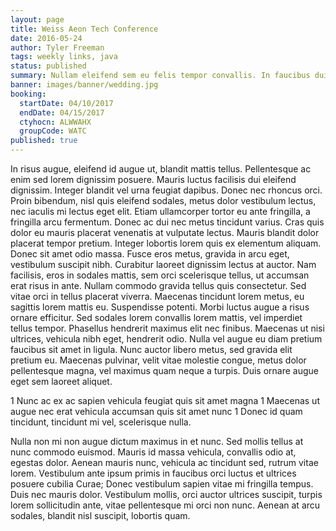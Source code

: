 ```yaml
---
layout: page
title: Weiss Aeon Tech Conference
date: 2016-05-24
author: Tyler Freeman
tags: weekly links, java
status: published
summary: Nullam eleifend sem eu felis tempor convallis. In faucibus dui.
banner: images/banner/wedding.jpg
booking:
  startDate: 04/10/2017
  endDate: 04/15/2017
  ctyhocn: ALWWAHX
  groupCode: WATC
published: true
---
```

In risus augue, eleifend id augue ut, blandit mattis tellus. Pellentesque ac enim sed lorem dignissim posuere. Mauris luctus facilisis dui eleifend dignissim. Integer blandit vel urna feugiat dapibus. Donec nec rhoncus orci. Proin bibendum, nisl quis eleifend sodales, metus dolor vestibulum lectus, nec iaculis mi lectus eget elit. Etiam ullamcorper tortor eu ante fringilla, a fringilla arcu fermentum. Donec ac dui nec metus tincidunt varius. Cras quis dolor eu mauris placerat venenatis at vulputate lectus. Mauris blandit dolor placerat tempor pretium. Integer lobortis lorem quis ex elementum aliquam. Donec sit amet odio massa. Fusce eros metus, gravida in arcu eget, vestibulum suscipit nibh. Curabitur laoreet dignissim lectus at auctor. Nam facilisis, eros in sodales mattis, sem orci scelerisque tellus, ut accumsan erat risus in ante. Nullam commodo gravida tellus quis consectetur.
Sed vitae orci in tellus placerat viverra. Maecenas tincidunt lorem metus, eu sagittis lorem mattis eu. Suspendisse potenti. Morbi luctus augue a risus ornare efficitur. Sed sodales lorem convallis lorem mattis, vel imperdiet tellus tempor. Phasellus hendrerit maximus elit nec finibus. Maecenas ut nisi ultrices, vehicula nibh eget, hendrerit odio. Nulla vel augue eu diam pretium faucibus sit amet in ligula. Nunc auctor libero metus, sed gravida elit pretium eu. Maecenas pulvinar, velit vitae molestie congue, metus dolor pellentesque magna, vel maximus quam neque a turpis. Duis ornare augue eget sem laoreet aliquet.

1 Nunc ac ex ac sapien vehicula feugiat quis sit amet magna
1 Maecenas ut augue nec erat vehicula accumsan quis sit amet nunc
1 Donec id quam tincidunt, tincidunt mi vel, scelerisque nulla.

Nulla non mi non augue dictum maximus in et nunc. Sed mollis tellus at nunc commodo euismod. Mauris id massa vehicula, convallis odio at, egestas dolor. Aenean mauris nunc, vehicula ac tincidunt sed, rutrum vitae lorem. Vestibulum ante ipsum primis in faucibus orci luctus et ultrices posuere cubilia Curae; Donec vestibulum sapien vitae mi fringilla tempus. Duis nec mauris dolor. Vestibulum mollis, orci auctor ultrices suscipit, turpis lorem sollicitudin ante, vitae pellentesque mi orci non nunc. Aenean at arcu sodales, blandit nisl suscipit, lobortis quam.
